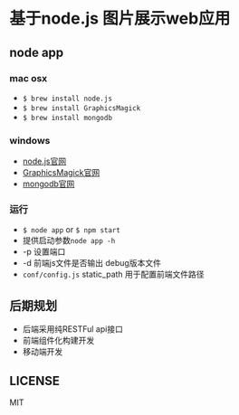 # 基于node.js 图片展示web应用

## node app

### mac osx
* `$ brew install node.js`
* `$ brew install GraphicsMagick`
* `$ brew install mongodb`

### windows
* [node.js官网](http://www.nodejs.org/)
* [GraphicsMagick官网](http://www.graphicsmagick.org/)
* [mongodb官网](http://www.mongodb.org/)

### 运行
* `$ node app` or `$ npm start`
* 提供启动参数`node app -h`
* -p 设置端口
* -d 前端js文件是否输出 debug版本文件
* `conf/config.js` static_path 用于配置前端文件路径

## 后期规划
* 后端采用纯RESTFul api接口
* 前端组件化构建开发
* 移动端开发

## LICENSE
MIT
